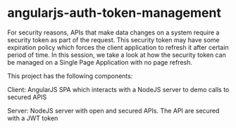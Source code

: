# angularjs-auth-token-management

For security reasons, APIs that make data changes on a system require a security token as part of the request. This security token may have some expiration policy which forces the client application to refresh it after certain period of time.  In this session, we take a look at how the security token can be managed on a Single Page Application with no page refresh.

This project has the following components:

Client:
AngularJS SPA which interacts with a NodeJS server to demo calls to secured APIS

Server:
NodeJS server with open and secured APIs. The API are secured with a JWT token